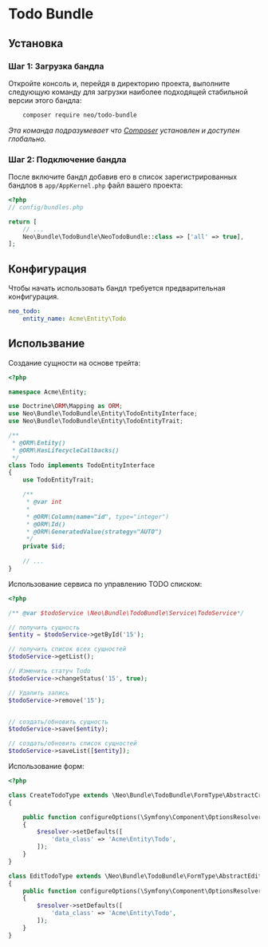 Todo Bundle
===========

Установка
---------

### Шаг 1: Загрузка бандла

Откройте консоль и, перейдя в директорию проекта, выполните следующую команду для загрузки наиболее подходящей
стабильной версии этого бандла:
```bash
    composer require neo/todo-bundle
```
*Эта команда подразумевает что [Composer](https://getcomposer.org) установлен и доступен глобально.*

### Шаг 2: Подключение бандла

После включите бандл добавив его в список зарегистрированных бандлов в `app/AppKernel.php` файл вашего проекта:

```php
<?php
// config/bundles.php

return [
    // ...
    Neo\Bundle\TodoBundle\NeoTodoBundle::class => ['all' => true],
];

```

Конфигурация
------------

Чтобы начать использовать бандл требуется предварительная конфигурация.

```yaml
neo_todo:
    entity_name: Acme\Entity\Todo
```


Использвание
------------

Создание сущности на основе трейта:

```php
<?php

namespace Acme\Entity;

use Doctrine\ORM\Mapping as ORM;
use Neo\Bundle\TodoBundle\Entity\TodoEntityInterface;
use Neo\Bundle\TodoBundle\Entity\TodoEntityTrait;

/**
 * @ORM\Entity()
 * @ORM\HasLifecycleCallbacks()
 */
class Todo implements TodoEntityInterface
{
    use TodoEntityTrait;

    /**
     * @var int
     *
     * @ORM\Column(name="id", type="integer")
     * @ORM\Id()
     * @ORM\GeneratedValue(strategy="AUTO")
     */
    private $id;
    
    // ...
}
```

Использование сервиса по управлению TODO списком:

```php
<?php 

/** @var $todoService \Neo\Bundle\TodoBundle\Service\TodoService*/

// получить сущность
$entity = $todoService->getById('15');

// получить список всех сущностей
$todoService->getList();

// Изменить статуч Todo 
$todoService->changeStatus('15', true);

// Удалить запись
$todoService->remove('15');


// создать/обновить сущность
$todoService->save($entity);

// создать/обновить список сущностей
$todoService->saveList([$entity]);

```

Использование форм:
```php
<?php

class CreateTodoType extends \Neo\Bundle\TodoBundle\FormType\AbstractCreateTodoType
{

    public function configureOptions(\Symfony\Component\OptionsResolver\OptionsResolver $resolver)
    {
        $resolver->setDefaults([
            'data_class' => 'Acme\Entity\Todo',
        ]);
    }
}

class EditTodoType extends \Neo\Bundle\TodoBundle\FormType\AbstractEditTodoType
{
    public function configureOptions(\Symfony\Component\OptionsResolver\OptionsResolver $resolver)
    {
        $resolver->setDefaults([
            'data_class' => 'Acme\Entity\Todo',
        ]);
    }
}
```

